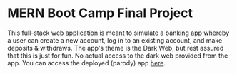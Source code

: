 # MERN Boot Camp Final Project

This full-stack web application is meant to simulate a banking app whereby a user can create a new account, log in to an existing account, and make deposits & withdraws. The app's theme is the Dark Web, but rest assured that this is just for fun. No actual access to the dark web provided from the app. You can access the deployed (parody) app [here](https://mern-banking-app-c47015ff9ef1.herokuapp.com/#/).
